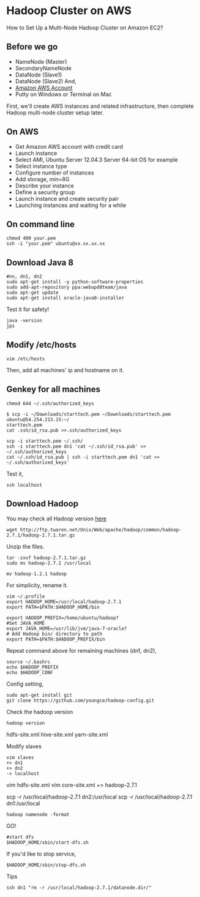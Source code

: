 # Hadoop Cluster on AWS

How to Set Up a Multi-Node Hadoop Cluster on Amazon EC2?

## Before we go
- NameNode (Master)
- SecondaryNameNode
- DataNode (Slave1)
- DataNode (Slave2)
And, 
- [Amazon AWS Account](http://aws.amazon.com/)
- Putty on Windows or Terminal on Mac

First, we'll create AWS instances and related infrastructure, then complete Hadoop multi-node cluster setup later.

## On AWS 
- Get Amazon AWS account with credit card
- Launch instance
- Select AMI, Ubuntu Server 12.04.3  Server 64-bit OS for example
- Select instance type
- Configure number of instances
- Add storage, min=8G
- Describe your instance
- Define a security group
- Launch instance and create security pair
- Launching instances and waiting for a while

## On command line
```shell
chmod 400 your.pem
ssh -i "your.pem" ubuntu@xx.xx.xx.xx
```
## Download Java 8
```shell
#nn, dn1, dn2
sudo apt-get install -y python-software-properties 
sudo add-apt-repository ppa:webupd8team/java
sudo apt-get update
sudo apt-get install oracle-java8-installer
```
Test it for safety!
```shell
java -version
jps
```
## Modify /etc/hosts
```shell
vim /etc/hosts
```
Then, add all machines' ip and hostname on it.

## Genkey for all machines
```shell
chmod 644 ~/.ssh/authorized_keys

$ scp -i ~/Downloads/starttech.pem ~/Downloads/starttech.pem ubuntu@54.254.213.15:~/
starttech.pem
cat .ssh/id_rsa.pub >>.ssh/authorized_keys

scp -i starttech.pem ~/.ssh/
ssh -i starttech.pem dn1 'cat ~/.ssh/id_rsa.pub' >> ~/.ssh/authorized_keys
cat ~/.ssh/id_rsa.pub | ssh -i starttech.pem dn1 'cat >> ~/.ssh/authorized_keys'
```

Test it,
```shell
ssh localhost
```

## Download Hadoop 
You may check all Hadoop version [here](http://ftp.twaren.net/Unix/Web/apache/hadoop/common/)

```shell
wget http://ftp.twaren.net/Unix/Web/apache/hadoop/common/hadoop-2.7.1/hadoop-2.7.1.tar.gz
```

Unzip the files.
```shell
tar -zxvf hadoop-2.7.1.tar.gz 
sudo mv hadoop-2.7.1 /usr/local
```

```shell
mv hadoop-1.2.1 hadoop
```

For simplicity, rename it.
```shell
vim ~/.profile
export HADOOP_HOME=/usr/local/hadoop-2.7.1
export PATH=$PATH:$HADOOP_HOME/bin

export HADOOP_PREFIX=/home/ubuntu/hadoop?
#Set JAVA_HOME
export JAVA_HOME=/usr/lib/jvm/java-7-oracle?
# Add Hadoop bin/ directory to path
export PATH=$PATH:$HADOOP_PREFIX/bin
```

Repeat command above for remaining machines (dn1, dn2),
```shell
source ~/.bashrc
echo $HADOOP_PREFIX
echo $HADOOP_CONF
```

Config setting,
```shell
sudo apt-get install git
git clone https://github.com/youngce/hadoop-config.git
```

Check the hadoop version
```shell
hadoop version
```

hdfs-site.xml
hive-site.xml
yarn-site.xml

Modify slaves
```shell
vim slaves
+> dn1
+> dn2
-> localhost
```

vim hdfs-site.xml
vim core-site.xml
+> hadoop-2.7.1

scp -r /usr/local/hadoop-2.7.1 dn2:/usr/local
scp -r /usr/local/hadoop-2.7.1 dn1:/usr/local

```shell
hadoop namenode -format
```

GO!
```shell
#start dfs
$HADOOP_HOME/sbin/start-dfs.sh
```

If you'd like to stop service,
```shell
$HADOOP_HOME/sbin/stop-dfs.sh
```

Tips
```shell
ssh dn1 "rm -r /usr/local/hadoop-2.7.1/datanode.dir/"
```

